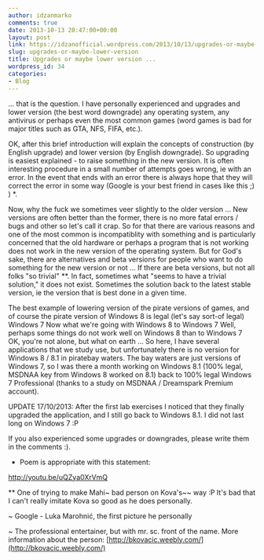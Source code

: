 ```yaml
---
author: idzanmarko
comments: true
date: 2013-10-13 20:47:00+00:00
layout: post
link: https://idzanofficial.wordpress.com/2013/10/13/upgrades-or-maybe-lower-version/
slug: upgrades-or-maybe-lower-version
title: Upgrades or maybe lower version ...
wordpress_id: 34
categories:
- Blog
---
```


... that is the question. I have personally experienced and upgrades and lower version (the best word downgrade) any operating system, any antivirus or perhaps even the most common games (word games is bad for major titles such as GTA, NFS, FIFA, etc.).  
  
OK, after this brief introduction will explain the concepts of construction (by English upgrade) and lower version (by English downgrade). So upgrading is easiest explained - to raise something in the new version. It is often interesting procedure in a small number of attempts goes wrong, ie with an error. In the event that ends with an error there is always hope that they will correct the error in some way (Google is your best friend in cases like this ;) ) *.  
  
Now, why the fuck we sometimes veer slightly to the older version ... New versions are often better than the former, there is no more fatal errors / bugs and other so let's call it crap. So for that there are various reasons and one of the most common is incompatiblity with something and is particularly concerned that the old hardware or perhaps a program that is not working does not work in the new version of the operating system. But for God's sake, there are alternatives and beta versions for people who want to do something for the new version or not ... If there are beta versions, but not all folks "so trivial" **. In fact, sometimes what "seems to have a trivial solution," it does not exist. Sometimes the solution back to the latest stable version, ie the version that is best done in a given time.  
  
The best example of lowering version of the pirate versions of games, and of course the pirate version of Windows 8 is legal (let's say sort-of legal) Windows 7 Now what we're going with Windows 8 to Windows 7 Well, perhaps some things do not work well on Windows 8 than to Windows 7 OK, you're not alone, but what on earth ... So here, I have several applications that we study use, but unfortunately there is no version for Windows 8 / 8.1 in piratebay waters. The bay waters are just versions of Windows 7, so I was there a month working on Windows 8.1 (100% legal, MSDNAA key from Windows 8 worked on 8.1) back to 100% legal Windows 7 Professional (thanks to a study on MSDNAA / Dreamspark Premium account).  
  
UPDATE 17/10/2013: After the first lab exercises I noticed that they finally upgraded the application, and I still go back to Windows 8.1. I did not last long on Windows 7 :P  
  
If you also experienced some upgrades or downgrades, please write them in the comments :).  
  
* Poem is appropriate with this statement:  
  
http://youtu.be/uQZya0XrVmQ  
  
** One of trying to make Mahi~ bad person on Kova's~~ way :P It's bad that I can't really imitate Kova so good as he does personally.  
  
~ Google - Luka Marohnić, the first picture he personally  
  
~ The professional entertainer, but with mr. sc. front of the name. More information about the person: [http://bkovacic.weebly.com/](http://bkovacic.weebly.com/)

